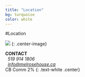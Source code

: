 ```yaml
---
title: "Location"
bg: turquoise
color: white
---
```


#Location


[![](http://maps.googleapis.com/maps/api/staticmap?center=42.984586,+-81.359844&zoom=13&scale=false&size=600x600&maptype=roadmap&format=png&visual_refresh=true&markers=size:mid%7Ccolor:0x00ff11%7Clabel:1%7C6750+egremont+drive&markers=size:mid%7Ccolor:red%7Clabel)](https://www.google.ca/maps/place/6750+Egremont+Dr,+London,+ON+N6H+5L2/@42.9993997,-81.3933803,17z)
{: .center-image}

**CONTACT**<br>
<i class="fa fa-phone fa-lg"></i> &nbsp;  *519 914 1806*<br>
<i class="fa fa-envelope fa-lg"></i>  &nbsp;  *info@melrosehouse.ca*<br>
CB Comm 2%
{: .text-white .center}